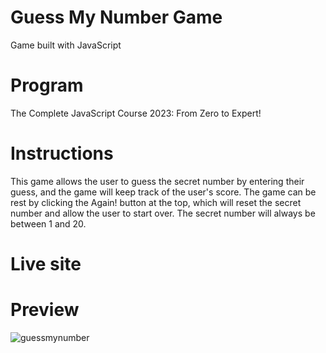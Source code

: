 # Guess My Number Game

Game built with JavaScript

# Program

The Complete JavaScript Course 2023: From Zero to Expert!

# Instructions

This game allows the user to guess the secret number by entering their guess, and the game will keep track of the user's score. The game can be rest by clicking the Again! button at the top, which will reset the secret number and allow the user to start over. The secret number will always be between 1 and 20. 

# Live site


# Preview 
![guessmynumber](https://user-images.githubusercontent.com/96154629/200931843-3fdb43a0-12d5-4b42-a386-6c1169f21d22.png)
